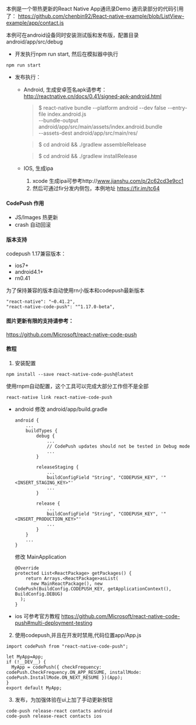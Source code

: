 本例是一个带热更新的React Native App通讯录Demo
通讯录部分的代码引用了：
https://github.com/chenbin92/React-native-example/blob/ListView-example/app/contact.js

本例可在android设备同时安装测试版和发布版，配置目录android/app/src/debug

* 开发执行npm run start, 然后在模拟器中执行
```
npm run start
```

* 发布执行：
  * Android, 生成安卓签名apk请参考：
    http://reactnative.cn/docs/0.41/signed-apk-android.html

    >$ react-native bundle --platform android --dev false --entry-file index.android.js \
      --bundle-output android/app/src/main/assets/index.android.bundle \
      --assets-dest android/app/src/main/res/

    >$ cd android && ./gradlew assembleRelease

    >$ cd android && ./gradlew installRelease
  * IOS, 生成ipa
    1. xcode 生成ipa可参考http://www.jianshu.com/p/2c62cd3e9cc1
    2. 然后可通过fir分发内侧包，本例地址
        https://fir.im/tc64

#### CodePush 作用
* JS/Images 热更新
* crash 自动回滚

#### 版本支持
codepush 1.17兼容版本：

* ios7+
* android4.1+
* rn0.41

为了保持兼容的版本自动使用rn小版本和codepush最新版本
```
"react-native": "~0.41.2",
"react-native-code-push": "^1.17.0-beta",
```

#### 图片更新有限的支持请参考：
https://github.com/Microsoft/react-native-code-push

#### 教程

1. 安装配置
  ```
  npm install --save react-native-code-push@latest
  ```
  使用rnpm自动配置，这个工具可以完成大部分工作但不是全部

  ```
  react-native link react-native-code-push
  ```
  * android
    修改 android/app/build.gradle
    ```
    android {
        ...
        buildTypes {
            debug {
                ...
                // CodePush updates should not be tested in Debug mode
                ...
            }

            releaseStaging {
                ...
                buildConfigField "String", "CODEPUSH_KEY", '"<INSERT_STAGING_KEY>"'
                ...
            }

            release {
                ...
                buildConfigField "String", "CODEPUSH_KEY", '"<INSERT_PRODUCTION_KEY>"'
                ...
            }
        }
        ...
    }
    ```
    修改 MainApplication
    ```
    @Override
    protected List<ReactPackage> getPackages() {
        return Arrays.<ReactPackage>asList(
          new MainReactPackage(), new CodePush(BuildConfig.CODEPUSH_KEY, getApplicationContext(), BuildConfig.DEBUG)
      );
    }
    ```
  * ios 可参考官方教程
    https://github.com/Microsoft/react-native-code-push#multi-deployment-testing

2. 使用codepush,并且在开发时禁用,代码位置app/App.js

  ```
  import codePush from "react-native-code-push";

  let MyApp=App;
  if (!__DEV__) {
    MyApp = codePush({ checkFrequency: codePush.CheckFrequency.ON_APP_RESUME, installMode: codePush.InstallMode.ON_NEXT_RESUME })(App);
  }
  export default MyApp;

  ```

3. 发布，为加强体验在ui上加了手动更新按钮

```
code-push release-react contacts android
code-push release-react contacts ios
```
